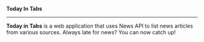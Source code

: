 **Today In Tabs**
****
**Today in Tabs** is a web application that uses News API to  list  news articles from various sources. Always late for news? You can now catch up!
